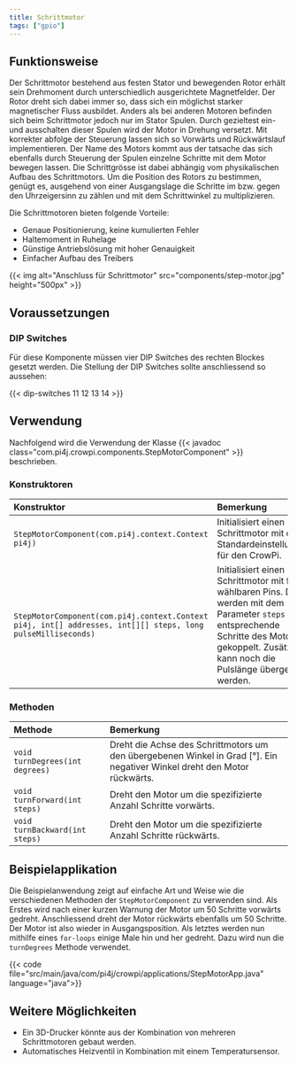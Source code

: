 ```yaml
---
title: Schrittmotor
tags: ["gpio"]
---
```


## Funktionsweise

Der Schrittmotor bestehend aus festen Stator und bewegenden Rotor erhält sein Drehmoment durch unterschiedlich ausgerichtete Magnetfelder.
Der Rotor dreht sich dabei immer so, dass sich ein möglichst starker magnetischer Fluss ausbildet. Anders als bei anderen Motoren befinden
sich beim Schrittmotor jedoch nur im Stator Spulen. Durch gezieltest ein- und ausschalten dieser Spulen wird der Motor in Drehung versetzt.
Mit korrekter abfolge der Steuerung lassen sich so Vorwärts und Rückwärtslauf implementieren. Der Name des Motors kommt aus der tatsache das
sich ebenfalls durch Steuerung der Spulen einzelne Schritte mit dem Motor bewegen lassen. Die Schrittgrösse ist dabei abhängig vom
physikalischen Aufbau des Schrittmotors. Um die Position des Rotors zu bestimmen, genügt es, ausgehend von einer Ausgangslage die Schritte
im bzw. gegen den Uhrzeigersinn zu zählen und mit dem Schrittwinkel zu multiplizieren.

Die Schrittmotoren bieten folgende Vorteile:
- Genaue Positionierung, keine kumulierten Fehler
- Haltemoment in Ruhelage
- Günstige Antriebslösung mit hoher Genauigkeit
- Einfacher Aufbau des Treibers

{{< img alt="Anschluss für Schrittmotor" src="components/step-motor.jpg" height="500px" >}}

## Voraussetzungen

### DIP Switches

Für diese Komponente müssen vier DIP Switches des rechten Blockes gesetzt werden. Die Stellung der DIP Switches sollte anschliessend so
aussehen:

{{< dip-switches 11 12 13 14 >}}

## Verwendung

Nachfolgend wird die Verwendung der Klasse {{< javadoc class="com.pi4j.crowpi.components.StepMotorComponent" >}} beschrieben.

### Konstruktoren

| Konstruktor                                                                                                 | Bemerkung                                                                                                                                                                                             |
|:------------------------------------------------------------------------------------------------------------|:------------------------------------------------------------------------------------------------------------------------------------------------------------------------------------------------------|
| `StepMotorComponent(com.pi4j.context.Context pi4j)`                                                         | Initialisiert einen Schrittmotor mit den Standardeinstellungen für den CrowPi.                                                                                                                        |
| `StepMotorComponent(com.pi4j.context.Context pi4j, int[] addresses, int[][] steps, long pulseMilliseconds)` | Initialisiert einen Schrittmotor mit frei wählbaren Pins. Diese werden mit dem Parameter `steps` an entsprechende Schritte des Motors gekoppelt. Zusätzlich kann noch die Pulslänge übergeben werden. |

### Methoden

| Methode                         | Bemerkung                                                                                                                |
|:--------------------------------|:-------------------------------------------------------------------------------------------------------------------------|
| `void turnDegrees(int degrees)` | Dreht die Achse des Schrittmotors um den übergebenen Winkel in Grad [°]. Ein negativer Winkel dreht den Motor rückwärts. |
| `void turnForward(int steps)`   | Dreht den Motor um die spezifizierte Anzahl Schritte vorwärts.                                                           |
| `void turnBackward(int steps)`  | Dreht den Motor um die spezifizierte Anzahl Schritte rückwärts.                                                          |


## Beispielapplikation

Die Beispielanwendung zeigt auf einfache Art und Weise wie die verschiedenen Methoden der `StepMotorComponent` zu verwenden sind. Als Erstes
wird nach einer kurzen Warnung der Motor um 50 Schritte vorwärts gedreht. Anschliessend dreht der Motor rückwärts ebenfalls um 50 Schritte.
Der Motor ist also wieder in Ausgangsposition. Als letztes werden nun mithilfe eines `for-loops` einige Male hin und her gedreht. Dazu wird
nun die `turnDegrees` Methode verwendet.

{{< code file="src/main/java/com/pi4j/crowpi/applications/StepMotorApp.java" language="java">}}

## Weitere Möglichkeiten

- Ein 3D-Drucker könnte aus der Kombination von mehreren Schrittmotoren gebaut werden.
- Automatisches Heizventil in Kombination mit einem Temperatursensor.

